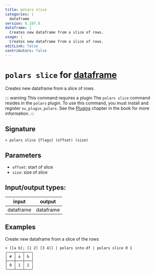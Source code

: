 ```yaml
---
title: polars slice
categories: |
  dataframe
version: 0.107.0
dataframe: |
  Creates new dataframe from a slice of rows.
usage: |
  Creates new dataframe from a slice of rows.
editLink: false
contributors: false
---
```

<!-- This file is automatically generated. Please edit the command in https://github.com/nushell/nushell instead. -->

# `polars slice` for [dataframe](/commands/categories/dataframe.md)

<div class='command-title'>Creates new dataframe from a slice of rows.</div>

::: warning This command requires a plugin
The `polars slice` command resides in the `polars` plugin.
To use this command, you must install and register `nu_plugin_polars`.
See the [Plugins](/book/plugins.html) chapter in the book for more information.
:::


## Signature

```> polars slice {flags} (offset) (size)```

## Parameters

 -  `offset`: start of slice
 -  `size`: size of slice


## Input/output types:

| input     | output    |
| --------- | --------- |
| dataframe | dataframe |
## Examples

Create new dataframe from a slice of the rows
```nu
> [[a b]; [1 2] [3 4]] | polars into-df | polars slice 0 1
╭───┬───┬───╮
│ # │ a │ b │
├───┼───┼───┤
│ 0 │ 1 │ 2 │
╰───┴───┴───╯

```
